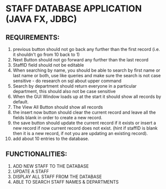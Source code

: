# STAFF DATABASE APPLICATION (JAVA FX, JDBC)

REQUIREMENTS: 
----------------------
1. previous button should not go back any further than the first record (i.e. it shouldn't go from 10 back to 1)
2. Next Button should not go forward any further than the last record
3. StaffID field should not be editable
4. When searching by name, you should be able to search by first name or last name or both, use like queries and make sure the search is not case sensitive - do research on sql about upper command
5. Search by department should return everyone in a particular department, this should also not be case sensitive
6. When the GUI Window loads up at the start it should show all records by default.
7. The View All Button should show all records
8. the insert now button should clear the current record and leave all the fields blank in order to create a new record. 
9. the save button should update the current record if it exists or insert a new record if now current record does not exist. (hint if staffID is blank then it is a new record, if not you are updating an existing record).
10. add about 10 entries to the database.

FUNCTIONALITIES:
---------------------
1. ADD NEW STAFF TO THE DATABASE
2. UPDATE A STAFF
3. DISPLAY ALL STAFF FROM THE DATABASE
4. ABLE TO SEARCH STAFF NAMES & DEPARTMENTS


